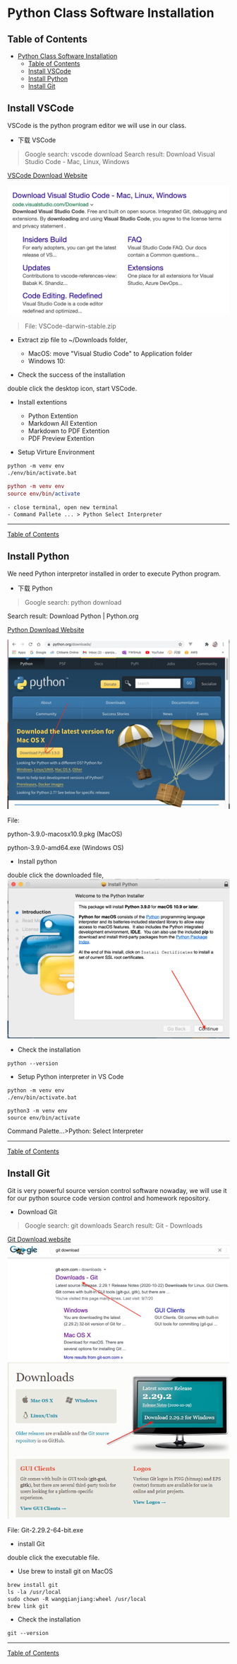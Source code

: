 # Python Class Software Installation

## Table of Contents
- [Python Class Software Installation](#python-class-software-installation)
  - [Table of Contents](#table-of-contents)
  - [Install VSCode](#install-vscode)
  - [Install Python](#install-python)
  - [Install Git](#install-git)


## Install VSCode
VSCode is the python program editor we will use in our class.
* 下载 VSCode

>Google search: vscode download
Search result: Download Visual Studio Code - Mac, Linux, Windows

[VSCode Download Website](https://code.visualstudio.com/Download)

![Website](images/vscodeDownload.png)

> File: VSCode-darwin-stable.zip
* Extract zip file to ~/Downloads folder, 

    - MacOS: move "Visual Studio Code" to Application folder
    - Windows 10: 

* Check the success of the installation

double click the desktop icon, start VSCode.

* Install extentions
    * Python Extention
    * Markdown All Extention
    * Markdown to PDF Extention
    * PDF Preview Extention

* Setup Virture Environment
```Windows
python -m venv env
./env/bin/activate.bat
```

```mac
python -m venv env
source env/bin/activate
```
    - close terminal, open new terminal
    - Command Pallete ... > Python Select Interpreter

---
[Table of Contents](#table-of-contents)

## Install Python
We need Python interpretor installed in order to execute Python program.

* 下载 Python

>Google search: python download

Search result: Download Python | Python.org

[Python Download Website](https://www.python.org/downloads/)

![Website](images/pythonDownload.png)

File: 

python-3.9.0-macosx10.9.pkg (MacOS)

python-3.9.0-amd64.exe (Windows OS)

* Install python

double click the downloaded file, 
![First installation window](images/installPython.png)

* Check the installation

```
python --version
```

* Setup Python interpreter in VS Code
```DOS
python -m venv env
./env/bin/activate.bat
```

```MACOS
python3 -m venv env
source env/bin/activate
```

Command Palette...>Python: Select Interpreter

---
[Table of Contents](#table-of-contents)

## Install Git
Git is very powerful source version control software nowaday, we will use it for our python source code version control and homework repository.

* Download Git

>Google search: git downloads
Search result: Git - Downloads 

[Git Download website](https://git-scm.com/downloads)
![Website](images/gitDownload.png)
![Website for Windows](images/gitDownload4Windows.png)

File: Git-2.29.2-64-bit.exe

* install Git

double click the executable file.

* Use brew to install git on MacOS

```
brew install git
ls -la /usr/local 
sudo chown -R wangqianjiang:wheel /usr/local
brew link git
```

* Check the installation

```
git --version
```
---
[Table of Contents](#table-of-contents)
